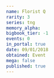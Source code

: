 ```yaml
---
name: Florist Q
rarity: 3
series: tng
memory_alpha:
bigbook_tier: -1
events: 0
in_portal: true
date: 09/01/2018
obtained: Event
mega: false
published: true
---
```



